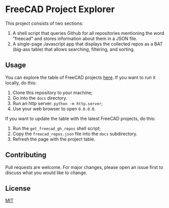 # FreeCAD Project Explorer

This project consists of two sections:
1. A shell script that queries Github for all repositories mentioning the word "freecad" and
   stores information about them in a JSON file.
2. A single-page Javascript app that displays the collected repos as a BAT (big-ass table)
   that allows searching, filtering, and sorting.

## Usage

You can explore the table of FreeCAD projects [here](https://devbisme.github.io/freecad_project_explorer/).
If you want to run it locally, do this:
1. Clone this repository to your machine;
2. Go into the `docs` directory.
3. Run an http server: `python -m http.server`;
4. Use your web browser to open `0.0.0.0`.

If you want to update the table with the latest FreeCAD projects, do this:
1. Run the `get_freecad_gh_repos` shell script;
2. Copy the `freecad_repos.json` file into the `docs` subdirectory.
3. Refresh the page with the project table.

## Contributing

Pull requests are welcome. For major changes, please open an issue first
to discuss what you would like to change.

## License

[MIT](https://choosealicense.com/licenses/mit/)